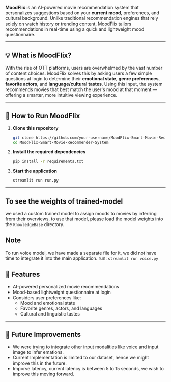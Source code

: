 **MoodFlix** is an AI-powered movie recommendation system that personalizes suggestions based on your **current mood**, preferences, and cultural background. Unlike traditional recommendation engines that rely solely on watch history or trending content, MoodFlix tailors recommendations in real-time using a quick and lightweight mood questionnaire.

---

## 💡 What is MoodFlix?

With the rise of OTT platforms, users are overwhelmed by the vast number of content choices. MoodFlix solves this by asking users a few simple questions at login to determine their **emotional state**, **genre preferences**, **favorite actors**, and **language/cultural tastes**. Using this input, the system recommends movies that best match the user's mood at that moment — offering a smarter, more intuitive viewing experience.

---

## 🚀 How to Run MoodFlix

1. **Clone this repository**
   ```bash
   git clone https://github.com/your-username/MoodFlix-Smart-Movie-Recommender-System.git
   cd MoodFlix-Smart-Movie-Recommender-System
   ```

2. **Install the required dependencies**
   ```bash
   pip install -r requirements.txt
   ```

3. **Start the application**
   ```bash
   streamlit run run.py
   ```

---
## To see the weights of trained-model
we used a custom trained model to assign moods to movies by inferring from their overviews, to use that model, please load the model [weights](https://drive.google.com/drive/folders/1nI_oh_hDGofhzUgWFaQtgpWmUyUY8Pd8?usp=sharing) into the ```KnowledgeBase``` directory.



## Note
To run voice model, we have made a separate file for it, we did not have time to integrate it into the main application.
run: ```streamlit run voice.py ```

## 🧠 Features

- AI-powered personalized movie recommendations
- Mood-based lightweight questionnaire at login
- Considers user preferences like:
  - Mood and emotional state
  - Favorite genres, actors, and languages
  - Cultural and linguistic tastes

---

## 📌 Future Improvements

- We were trying to integrate other input modalities like voice and input image to infer emations.
- Current Implementation is limited to our dataset, hence we might improve this in the future.
- Imporve latency, current latency is between 5 to 15 seconds, we wish to improve this moving forward.
